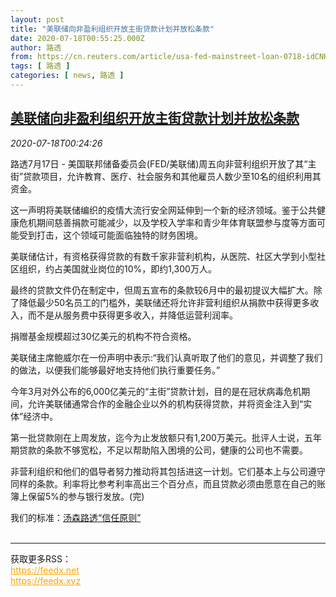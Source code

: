 ```yaml
---
layout: post
title: "美联储向非盈利组织开放主街贷款计划并放松条款"
date: 2020-07-18T00:55:25.000Z
author: 路透
from: https://cn.reuters.com/article/usa-fed-mainstreet-loan-0718-idCNKCS24J00P
tags: [ 路透 ]
categories: [ news, 路透 ]
---
```

<!--1595033725000-->
[美联储向非盈利组织开放主街贷款计划并放松条款](https://cn.reuters.com/article/usa-fed-mainstreet-loan-0718-idCNKCS24J00P)
------

<div>
<div><i>2020-07-18T00:24:26</i></div><div class="StandardArticleBody_body"><p>路透7月17日 - 美国联邦储备委员会(FED/美联储)周五向非营利组织开放了其“主街”贷款项目，允许教育、医疗、社会服务和其他雇员人数少至10名的组织利用其资金。 </p><p>这一声明将美联储编织的疫情大流行安全网延伸到一个新的经济领域。鉴于公共健康危机期间慈善捐款可能减少，以及学校入学率和青少年体育联盟参与度等方面可能受到打击，这个领域可能面临独特的财务困境。 </p><p>美联储估计，有资格获得贷款的有数千家非营利机构，从医院、社区大学到小型社区组织，约占美国就业岗位的10%，即约1,300万人。 </p><p>最终的贷款文件仍在制定中，但周五宣布的条款较6月中的最初提议大幅扩大。除了降低最少50名员工的门槛外，美联储还将允许非营利组织从捐款中获得更多收入，而不是从服务费中获得更多收入，并降低运营利润率。 </p><p>捐赠基金规模超过30亿美元的机构不符合资格。 </p><p>美联储主席鲍威尔在一份声明中表示:“我们认真听取了他们的意见，并调整了我们的做法，以便我们能够最好地支持他们执行重要任务。” </p><p>今年3月对外公布的6,000亿美元的“主街”贷款计划，目的是在冠状病毒危机期间，允许美联储通常合作的金融企业以外的机构获得贷款，并将资金注入到“实体”经济中。 </p><p>第一批贷款刚在上周发放，迄今为止发放额只有1,200万美元。批评人士说，五年期贷款的条款不够宽松，不足以帮助陷入困境的公司，健康的公司也不需要。 </p><p>非营利组织和他们的倡导者努力推动将其包括进这一计划。它们基本上与公司遵守同样的条款。利率将比参考利率高出三个百分点，而且贷款必须由愿意在自己的账簿上保留5%的参与银行发放。(完)</p><div class="StandardArticleBody_trustBadgeContainer"><span class="StandardArticleBody_trustBadgeTitle">我们的标准：</span><span class="trustBadgeUrl"><a href="https://www.thomsonreuters.cn/content/dam/openweb/documents/pdf/china/brochures/about-us-1.pdf">汤森路透“信任原则”</a></span></div></div><br><hr><div>获取更多RSS：<br><a href="https://feedx.net" style="color:orange" target="_blank">https://feedx.net</a> <br><a href="https://feedx.xyz" style="color:orange" target="_blank">https://feedx.xyz</a><br></div>
</div>
